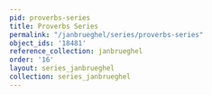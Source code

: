 ```yaml
---
pid: proverbs-series
title: Proverbs Series
permalink: "/janbrueghel/series/proverbs-series"
object_ids: '18481'
reference_collection: janbrueghel
order: '16'
layout: series_janbrueghel
collection: series_janbrueghel
---
```

